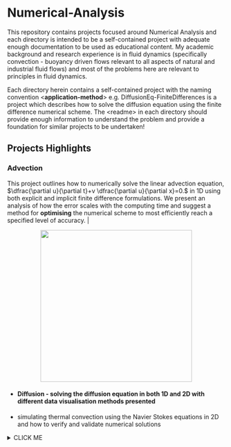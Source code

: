 # Numerical-Analysis

This repository contains projects focused around Numerical Analysis and each directory is intended to be a self-contained project with adequate enough documentation to be used as educational content. My academic background and research experience is in fluid dynamics (specifically convection - buoyancy driven flows relevant to all aspects of natural and industrial fluid flows) and most of the problems here are relevant to principles in fluid dynamics.

Each directory herein contains a self-contained project with the naming convention \<**application-method**\> e.g. DiffusionEq-FiniteDifferences is a project which describes how to solve the diffusion equation using the finite difference numerical scheme. The \<readme\> in each directory should provide enough information to understand the problem and provide a foundation for similar projects to be undertaken!

## Projects Highlights
 ### Advection
 This project outlines how to numerically solve the linear advection equation, $\dfrac{\partial u}{\partial t}+v \dfrac{\partial u}{\partial x}=0.$
 in 1D using both explicit and implicit finite difference formulations. We present an analysis of how the error scales with the computing time and suggest a method for **optimising** the numerical scheme to most efficiently reach a specified level of accuracy. |
 <p align="center">
<img src = "https://github.com/RobSLong/FD_Advection_comparison/blob/main/advection.gif" width="350" />
</p>
       
* #### Diffusion - solving the diffusion equation in both 1D and 2D with different data visualisation methods presented
* simulating thermal convection using the Navier Stokes equations in 2D and how to verify and validate numerical solutions

<details><summary>CLICK ME</summary>
<p>
          
* yes, even hidden code blocks!
*  no, 
    
</p>
</details>
